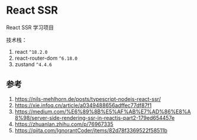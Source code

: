 # React SSR

React SSR 学习项目

技术栈：

1. react `^18.2.0`
2. react-router-dom `^6.18.0`
3. zustand `^4.4.6`

## 参考

1. https://nils-mehlhorn.de/posts/typescript-nodejs-react-ssr/
2. https://xie.infoq.cn/article/a0349488656adffec77df87f1
3. https://medium.com/%E6%89%8B%E5%AF%AB%E7%AD%86%E8%A8%98/server-side-rendering-ssr-in-reactjs-part2-179ed654457e
4. https://zhuanlan.zhihu.com/p/76967335
5. https://qiita.com/IgnorantCoder/items/82d78f3369522f58511b